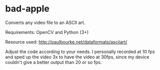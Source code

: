 # bad-apple
Converts any video file to an ASCII art.

Requirements: OpenCV and Python (3+)

Resource used: http://paulbourke.net/dataformats/asciiart/

Adjust the code according to your needs. I personally recorded at 10 fps and sped up the video 3x to have the video at 30fps, since my device couldn't give a better output than 20 or so fps.
